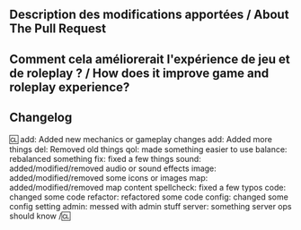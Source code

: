 <!-- Merci d'écrire **SOUS** les titres et **AU-DESSUS** des commentaires pour que tout s'affiche correctement. -->
<!-- Write **BELOW** The Headers and **ABOVE** The comments else it may not be viewable. -->

## Description des modifications apportées / About The Pull Request

<!-- Décrivez ce que vous allez changer. Documentez-le de façon claire et complète pour faciliter la relecture et les tests. -->
<!-- Describe The Pull Request. Please be sure every change is documented or this can delay review and even discourage maintainers from merging your PR! -->

## Comment cela améliorerait l'expérience de jeu et de roleplay ? / How does it improve game and roleplay experience?

<!-- Qu'est-ce que ça apporterait de bien (aux autres joueurs, à l'équilibrage, au lore, aux mécanismes de roleplay...) ? Si vous n'avez pas d'arguments ou aucune idée de ce que votre proposition améliore, ce n'est probablement pas bon signe. -->
<!-- Argue for the merits of your changes and how they benefit the game, especially if they are controversial and/or far reaching. If you can't actually explain WHY what you are doing will improve the game, then it probably isn't good for the game in the first place. -->

## Changelog

<!-- Indiquez ici les changements qui vont être observés par les joueurs/admins directement en jeu pour les changelogs. Si le jeu n'est pas affecté (github, outils, autres), retirer la section. -->
<!-- If your PR modifies aspects of the game that can be concretely observed by players or admins you should add a changelog. If your change does NOT meet this description, remove this section. Be sure to properly mark your PRs to prevent unnecessary GBP loss. You can read up on GBP and its effects on PRs in the tgstation guides for contributors. Please note that maintainers freely reserve the right to remove and add tags should they deem it appropriate. You can attempt to finagle the system all you want, but it's best to shoot for clear communication right off the bat. -->

:cl:
add: Added new mechanics or gameplay changes
add: Added more things
del: Removed old things
qol: made something easier to use
balance: rebalanced something
fix: fixed a few things
sound: added/modified/removed audio or sound effects
image: added/modified/removed some icons or images
map: added/modified/removed map content
spellcheck: fixed a few typos
code: changed some code
refactor: refactored some code
config: changed some config setting
admin: messed with admin stuff
server: something server ops should know
/:cl:

<!-- Les deux :cl: sont nécessaire au fonctionnement du script de changelog ! Vous pouvez mettre votre nom à droite du premier :cl: si vous voulez qu'il remplace votre nom d'utilisateur GitHub en tant qu'auteur dans le jeu. -->
<!-- Vous pouvez utiliser plusieurs fois le même préfixe (ils sont utilisés seulement pour l'icône dans le jeu) et supprimer ceux inutiles. Malgré quelques uns des tags, les changelogs devraient généralement représenter comment un joueur peut être affecté par les changements plutôt qu'un résumé du contenu des PR. -->
<!-- Both :cl:'s are required for the changelog to work! You can put your name to the right of the first :cl: if you want to overwrite your GitHub username as author ingame. -->
<!-- You can use multiple of the same prefix (they're only used for the icon ingame) and delete the unneeded ones. Despite some of the tags, changelogs should generally represent how a player might be affected by the changes rather than a summary of the PR's contents. -->
